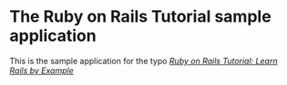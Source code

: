 # The Ruby on Rails Tutorial sample application
This is the sample application for the typo
[*Ruby on Rails Tutorial: Learn Rails by Example*](http://www.railstutorial.org/)